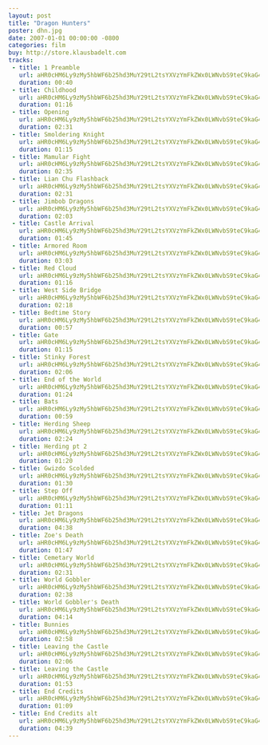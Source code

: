 ```yaml
---
layout: post
title: "Dragon Hunters"
poster: dhn.jpg
date: 2007-01-01 00:00:00 -0800
categories: film
buy: http://store.klausbadelt.com
tracks:
 - title: 1 Preamble
   url: aHR0cHM6Ly9zMy5hbWF6b25hd3MuY29tL2tsYXVzYmFkZWx0LWNvbS9teC9kaG4vMSBQcmVhbWJsZS5tcDM=
   duration: 00:40
 - title: Childhood
   url: aHR0cHM6Ly9zMy5hbWF6b25hd3MuY29tL2tsYXVzYmFkZWx0LWNvbS9teC9kaG4vMiBDaGlsZGhvb2QubXAz
   duration: 01:16
 - title: Opening
   url: aHR0cHM6Ly9zMy5hbWF6b25hd3MuY29tL2tsYXVzYmFkZWx0LWNvbS9teC9kaG4vMyBPcGVuaW5nLm1wMw==
   duration: 02:31
 - title: Smoldering Knight
   url: aHR0cHM6Ly9zMy5hbWF6b25hd3MuY29tL2tsYXVzYmFkZWx0LWNvbS9teC9kaG4vNCBTbW9sZGVyaW5nIEtuaWdodC5tcDM=
   duration: 01:15
 - title: Mamular Fight
   url: aHR0cHM6Ly9zMy5hbWF6b25hd3MuY29tL2tsYXVzYmFkZWx0LWNvbS9teC9kaG4vNSBNYW11bGFyIEZpZ2h0Lm1wMw==
   duration: 02:35
 - title: Lian Chu Flashback
   url: aHR0cHM6Ly9zMy5hbWF6b25hd3MuY29tL2tsYXVzYmFkZWx0LWNvbS9teC9kaG4vNiBMaWFuIENodSBGbGFzaGJhY2subXAz
   duration: 02:31
 - title: Jimbob Dragons
   url: aHR0cHM6Ly9zMy5hbWF6b25hd3MuY29tL2tsYXVzYmFkZWx0LWNvbS9teC9kaG4vNyBKaW1ib2IgRHJhZ29ucy5tcDM=
   duration: 02:03
 - title: Castle Arrival
   url: aHR0cHM6Ly9zMy5hbWF6b25hd3MuY29tL2tsYXVzYmFkZWx0LWNvbS9teC9kaG4vOCBDYXN0bGUgQXJyaXZhbC5tcDM=
   duration: 01:45
 - title: Armored Room
   url: aHR0cHM6Ly9zMy5hbWF6b25hd3MuY29tL2tsYXVzYmFkZWx0LWNvbS9teC9kaG4vOSBBcm1vcmVkIFJvb20ubXAz
   duration: 03:03
 - title: Red Cloud
   url: aHR0cHM6Ly9zMy5hbWF6b25hd3MuY29tL2tsYXVzYmFkZWx0LWNvbS9teC9kaG4vMTAgUmVkIENsb3VkLm1wMw==
   duration: 01:16
 - title: West Side Bridge
   url: aHR0cHM6Ly9zMy5hbWF6b25hd3MuY29tL2tsYXVzYmFkZWx0LWNvbS9teC9kaG4vMTEgV2VzdCBTaWRlIEJyaWRnZS5tcDM=
   duration: 02:18
 - title: Bedtime Story
   url: aHR0cHM6Ly9zMy5hbWF6b25hd3MuY29tL2tsYXVzYmFkZWx0LWNvbS9teC9kaG4vMTIgQmVkdGltZSBTdG9yeS5tcDM=
   duration: 00:57
 - title: Gate
   url: aHR0cHM6Ly9zMy5hbWF6b25hd3MuY29tL2tsYXVzYmFkZWx0LWNvbS9teC9kaG4vMTMgR2F0ZS5tcDM=
   duration: 01:15
 - title: Stinky Forest
   url: aHR0cHM6Ly9zMy5hbWF6b25hd3MuY29tL2tsYXVzYmFkZWx0LWNvbS9teC9kaG4vMTQgU3Rpbmt5IEZvcmVzdC5tcDM=
   duration: 02:06
 - title: End of the World
   url: aHR0cHM6Ly9zMy5hbWF6b25hd3MuY29tL2tsYXVzYmFkZWx0LWNvbS9teC9kaG4vMTUgRW5kIG9mIHRoZSBXb3JsZC5tcDM=
   duration: 01:24
 - title: Bats
   url: aHR0cHM6Ly9zMy5hbWF6b25hd3MuY29tL2tsYXVzYmFkZWx0LWNvbS9teC9kaG4vMTYgQmF0cy5tcDM=
   duration: 00:59
 - title: Herding Sheep
   url: aHR0cHM6Ly9zMy5hbWF6b25hd3MuY29tL2tsYXVzYmFkZWx0LWNvbS9teC9kaG4vMTcgSGVyZGluZyBTaGVlcC5tcDM=
   duration: 02:24
 - title: Herding pt 2
   url: aHR0cHM6Ly9zMy5hbWF6b25hd3MuY29tL2tsYXVzYmFkZWx0LWNvbS9teC9kaG4vMTggSGVyZGluZyBwdCAyLm1wMw==
   duration: 01:20
 - title: Gwizdo Scolded
   url: aHR0cHM6Ly9zMy5hbWF6b25hd3MuY29tL2tsYXVzYmFkZWx0LWNvbS9teC9kaG4vMTkgR3dpemRvIFNjb2xkZWQubXAz
   duration: 01:30
 - title: Step Off
   url: aHR0cHM6Ly9zMy5hbWF6b25hd3MuY29tL2tsYXVzYmFkZWx0LWNvbS9teC9kaG4vMjAgU3RlcCBPZmYubXAz
   duration: 01:11
 - title: Jet Dragons
   url: aHR0cHM6Ly9zMy5hbWF6b25hd3MuY29tL2tsYXVzYmFkZWx0LWNvbS9teC9kaG4vMjEgSmV0IERyYWdvbnMubXAz
   duration: 04:38
 - title: Zoe's Death
   url: aHR0cHM6Ly9zMy5hbWF6b25hd3MuY29tL2tsYXVzYmFkZWx0LWNvbS9teC9kaG4vMjIgWm9lJ3MgRGVhdGgubXAz
   duration: 01:47
 - title: Cemetary World
   url: aHR0cHM6Ly9zMy5hbWF6b25hd3MuY29tL2tsYXVzYmFkZWx0LWNvbS9teC9kaG4vMjMgQ2VtZXRhcnkgV29ybGQubXAz
   duration: 02:31
 - title: World Gobbler
   url: aHR0cHM6Ly9zMy5hbWF6b25hd3MuY29tL2tsYXVzYmFkZWx0LWNvbS9teC9kaG4vMjQgV29ybGQgR29iYmxlci5tcDM=
   duration: 02:38
 - title: World Gobbler's Death
   url: aHR0cHM6Ly9zMy5hbWF6b25hd3MuY29tL2tsYXVzYmFkZWx0LWNvbS9teC9kaG4vMjUgV29ybGQgR29iYmxlcidzIERlYXRoLm1wMw==
   duration: 04:14
 - title: Bunnies
   url: aHR0cHM6Ly9zMy5hbWF6b25hd3MuY29tL2tsYXVzYmFkZWx0LWNvbS9teC9kaG4vMjYgQnVubmllcy5tcDM=
   duration: 02:58
 - title: Leaving the Castle
   url: aHR0cHM6Ly9zMy5hbWF6b25hd3MuY29tL2tsYXVzYmFkZWx0LWNvbS9teC9kaG4vMjcgTGVhdmluZyB0aGUgQ2FzdGxlLm1wMw==
   duration: 02:06
 - title: Leaving the Castle
   url: aHR0cHM6Ly9zMy5hbWF6b25hd3MuY29tL2tsYXVzYmFkZWx0LWNvbS9teC9kaG4vMjggTGVhdmluZyB0aGUgQ2FzdGxlLm1wMw==
   duration: 01:53
 - title: End Credits
   url: aHR0cHM6Ly9zMy5hbWF6b25hd3MuY29tL2tsYXVzYmFkZWx0LWNvbS9teC9kaG4vMjkgRW5kIENyZWRpdHMubXAz
   duration: 01:09
 - title: End Credits alt
   url: aHR0cHM6Ly9zMy5hbWF6b25hd3MuY29tL2tsYXVzYmFkZWx0LWNvbS9teC9kaG4vRW5kIENyZWRpdHMgMS4xLm1wMw==
   duration: 04:39
---
```

